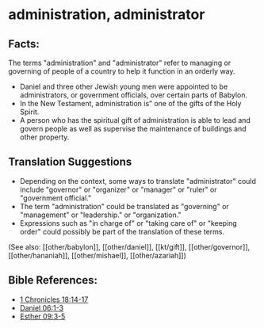 # administration, administrator #

## Facts: ##

The terms "administration" and "administrator" refer to managing or governing of people of a country to help it function in an orderly way.

* Daniel and three other Jewish young men were appointed to be administrators, or government officials, over certain parts of Babylon.
* In the New Testament, administration is” one of the gifts of the Holy Spirit.
* A person who has the spiritual gift of administration is able to lead and govern people as well as supervise the maintenance of buildings and other property.

## Translation Suggestions ##

* Depending on the context, some ways to translate "administrator" could include "governor" or "organizer" or "manager" or "ruler" or "government official."
* The term "administration" could be translated as "governing" or "management" or "leadership." or "organization."
* Expressions such as "in charge of" or "taking care of" or "keeping order" could possibly be part of the translation of these terms.

(See also: [[other/babylon]], [[other/daniel]], [[kt/gift]], [[other/governor]], [[other/hananiah]], [[other/mishael]], [[other/azariah]])

## Bible References: ##

* [1 Chronicles 18:14-17](en/tn/1ch/help/18/14)
* [Daniel 06:1-3](en/tn/dan/help/06/01)
* [Esther 09:3-5](en/tn/est/help/09/03)
